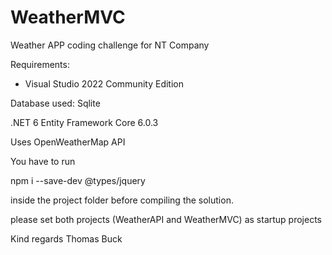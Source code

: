 # WeatherMVC
Weather APP coding challenge for NT Company

Requirements:
  - Visual Studio 2022 Community Edition

Database used: Sqlite

.NET 6
Entity Framework Core 6.0.3

Uses OpenWeatherMap API

You have to run

npm i --save-dev @types/jquery

inside the project folder before compiling the solution.

please set both projects (WeatherAPI and WeatherMVC) as startup projects

Kind regards
Thomas Buck

